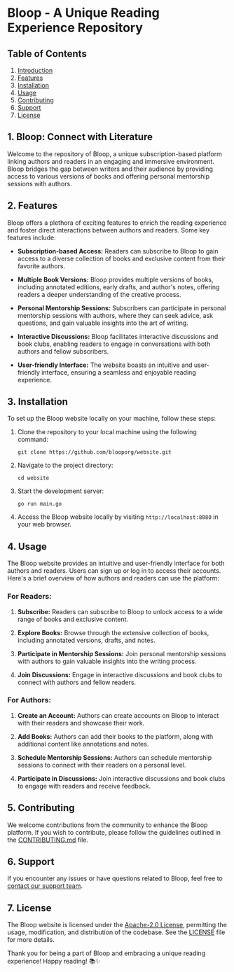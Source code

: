 # Bloop - A Unique Reading Experience Repository

## Table of Contents
1. [Introduction](#introduction)
2. [Features](#features)
3. [Installation](#installation)
4. [Usage](#usage)
5. [Contributing](#contributing)
6. [Support](#support)
7. [License](#license)

## 1. Bloop: Connect with Literature

Welcome to the repository of Bloop, a unique subscription-based platform linking authors and readers in an engaging and immersive environment. Bloop bridges the gap between writers and their audience by providing access to various versions of books and offering personal mentorship sessions with authors.

## 2. Features

Bloop offers a plethora of exciting features to enrich the reading experience and foster direct interactions between authors and readers. Some key features include:

- **Subscription-based Access:** Readers can subscribe to Bloop to gain access to a diverse collection of books and exclusive content from their favorite authors.

- **Multiple Book Versions:** Bloop provides multiple versions of books, including annotated editions, early drafts, and author's notes, offering readers a deeper understanding of the creative process.

- **Personal Mentorship Sessions:** Subscribers can participate in personal mentorship sessions with authors, where they can seek advice, ask questions, and gain valuable insights into the art of writing.

- **Interactive Discussions:** Bloop facilitates interactive discussions and book clubs, enabling readers to engage in conversations with both authors and fellow subscribers.

- **User-friendly Interface:** The website boasts an intuitive and user-friendly interface, ensuring a seamless and enjoyable reading experience.

## 3. Installation

To set up the Bloop website locally on your machine, follow these steps:

1. Clone the repository to your local machine using the following command:
   ```
   git clone https://github.com/blooporg/website.git
   ```

2. Navigate to the project directory:
   ```
   cd website
   ```

3. Start the development server:
   ```
   go run main.go
   ```

6. Access the Bloop website locally by visiting `http://localhost:8080` in your web browser.

## 4. Usage

The Bloop website provides an intuitive and user-friendly interface for both authors and readers. Users can sign up or log in to access their accounts. Here's a brief overview of how authors and readers can use the platform:

### For Readers:

1. **Subscribe:** Readers can subscribe to Bloop to unlock access to a wide range of books and exclusive content.

2. **Explore Books:** Browse through the extensive collection of books, including annotated versions, drafts, and notes.

3. **Participate in Mentorship Sessions:** Join personal mentorship sessions with authors to gain valuable insights into the writing process.

4. **Join Discussions:** Engage in interactive discussions and book clubs to connect with authors and fellow readers.

### For Authors:

1. **Create an Account:** Authors can create accounts on Bloop to interact with their readers and showcase their work.

2. **Add Books:** Authors can add their books to the platform, along with additional content like annotations and notes.

3. **Schedule Mentorship Sessions:** Authors can schedule mentorship sessions to connect with their readers on a personal level.

4. **Participate in Discussions:** Join interactive discussions and book clubs to engage with readers and receive feedback.

## 5. Contributing

We welcome contributions from the community to enhance the Bloop platform. If you wish to contribute, please follow the guidelines outlined in the [CONTRIBUTING.md](CONTRIBUTING.md) file.

## 6. Support

If you encounter any issues or have questions related to Bloop, feel free to [contact our support team](mailto:bilalkhanrecovered@gmail.com).

## 7. License

The Bloop website is licensed under the [Apache-2.0 License](LICENSE), permitting the usage, modification, and distribution of the codebase. See the [LICENSE](LICENSE) file for more details.

Thank you for being a part of Bloop and embracing a unique reading experience! Happy reading! 📚✨